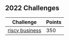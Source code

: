 ## 2022 Challenges ##

| Challenge  | Points |
| ------------- | ------------- |
| [riscy business](./riscy)  | 350 |



